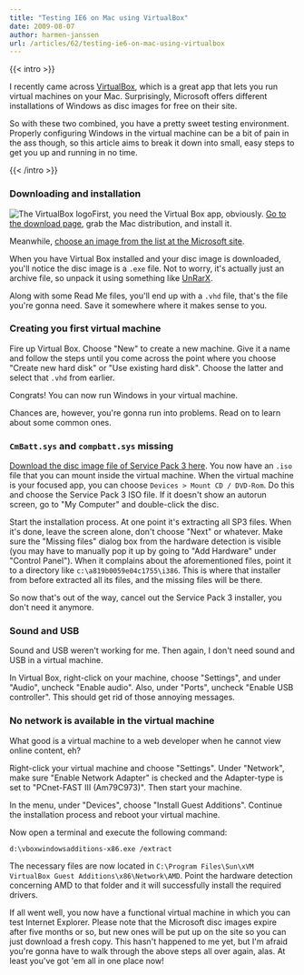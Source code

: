 ```yaml
---
title: "Testing IE6 on Mac using VirtualBox"
date: 2009-08-07
author: harmen-janssen
url: /articles/62/testing-ie6-on-mac-using-virtualbox
---
```


{{< intro >}}
<p>I recently came across <a href="http://www.virtualbox.org">VirtualBox</a>, which is a great app that lets you run virtual machines on your Mac. Surprisingly, Microsoft offers different installations of Windows as disc images for free on their site.</p>
<p>So with these two combined, you have a pretty sweet testing environment. Properly configuring Windows in the virtual machine can be a bit of pain in the ass though, so this article aims to break it down into small, easy steps to get you up and running in no time.</p>
{{< /intro >}}

### Downloading and installation

 ![The VirtualBox logo](/build/images/blog/virtualbox-logo.jpg)First, you need the Virtual Box app, obviously. [Go to the download page](http://www.virtualbox.org/wiki/Downloads), grab the Mac distribution, and install it.

Meanwhile, [choose an image from the list at the Microsoft site](http://www.microsoft.com/Downloads/details.aspx?FamilyID=21eabb90-958f-4b64-b5f1-73d0a413c8ef&displaylang=en).

When you have Virtual Box installed and your disc image is downloaded, you'll notice the disc image is a `.exe` file. Not to worry, it's actually just an archive file, so unpack it using something like [UnRarX](http://www.unrarx.com/).

Along with some Read Me files, you'll end up with a `.vhd` file, that's the file you're gonna need. Save it somewhere where it makes sense to you.

### Creating you first virtual machine

Fire up Virtual Box. Choose "New" to create a new machine. Give it a name and follow the steps until you come across the point where you choose "Create new hard disk" or "Use existing hard disk". Choose the latter and select that `.vhd` from earlier.

Congrats! You can now run Windows in your virtual machine.

Chances are, however, you're gonna run into problems. Read on to learn about some common ones.

### `CmBatt.sys` and `compbatt.sys` missing

[Download the disc image file of Service Pack 3 here](http://www.microsoft.com/downloads/details.aspx?FamilyID=2fcde6ce-b5fb-4488-8c50-fe22559d164e&displaylang=en). You now have an `.iso` file that you can mount inside the virtual machine. When the virtual machine is your focused app, you can choose `Devices > Mount CD / DVD-Rom`. Do this and choose the Service Pack 3 ISO file. If it doesn't show an autorun screen, go to "My Computer" and double-click the disc.

Start the installation process. At one point it's extracting all SP3 files. When it's done, leave the screen alone, don't choose "Next" or whatever. Make sure the "Missing files" dialog box from the hardware detection is visible (you may have to manually pop it up by going to "Add Hardware" under "Control Panel"). When it complains about the aforementioned files, point it to a directory like `c:\a819b0059e04c1755\i386`. This is where that installer from before extracted all its files, and the missing files will be there.

So now that's out of the way, cancel out the Service Pack 3 installer, you don't need it anymore.

### Sound and USB

Sound and USB weren't working for me. Then again, I don't need sound and USB in a virtual machine.

In Virtual Box, right-click on your machine, choose "Settings", and under "Audio", uncheck "Enable audio". Also, under "Ports", uncheck "Enable USB controller". This should get rid of those annoying messages.

### No network is available in the virtual machine

What good is a virtual machine to a web developer when he cannot view online content, eh?

Right-click your virtual machine and choose "Settings". Under "Network", make sure "Enable Network Adapter" is checked and the Adapter-type is set to "PCnet-FAST III (Am79C973)". Then start your machine.

In the menu, under "Devices", choose "Install Guest Additions". Continue the installation process and reboot your virtual machine.

Now open a terminal and execute the following command:

`d:\vboxwindowsadditions-x86.exe /extract`

The necessary files are now located in `C:\Program Files\Sun\xVM VirtualBox Guest Additions\x86\Network\AMD`. Point the hardware detection concerning AMD to that folder and it will successfully install the required drivers.

If all went well, you now have a functional virtual machine in which you can test Internet Explorer. Please note that the Microsoft disc images expire after five months or so, but new ones will be put up on the site so you can just download a fresh copy. This hasn't happened to me yet, but I'm afraid you're gonna have to walk through the above steps all over again, alas. At least you've got 'em all in one place now!